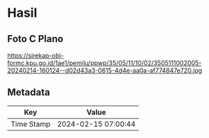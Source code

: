 # Hasil

## Foto C Plano

https://sirekap-obj-formc.kpu.go.id/1ae1/pemilu/ppwp/35/05/11/10/02/3505111002005-20240214-160124--d02d43a3-0615-4d4e-aa0a-af774847e720.jpg


## Metadata

| Key        | Value               |
| ---------- | ------------------- |
| Time Stamp | 2024-02-15 07:00:44 |



